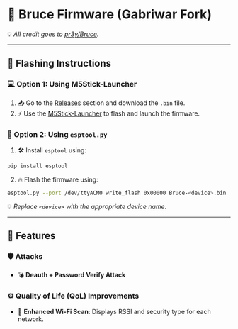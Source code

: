 # 🦈 Bruce Firmware (Gabriwar Fork)

💡 _All credit goes to [pr3y/Bruce](https://github.com/pr3y/Bruce)._  

---

## 🚀 Flashing Instructions  
### 💻 Option 1: Using M5Stick-Launcher  
1. 📥 Go to the [Releases](https://github.com/pr3y/Bruce/releases) section and download the `.bin` file.  
2. ⚡ Use the [M5Stick-Launcher](https://github.com/bmorcelli/M5Stick-Launcher) to flash and launch the firmware.  

### 🧰 Option 2: Using `esptool.py`  
1. 🛠️ Install `esptool` using:  
```bash
pip install esptool
```  
2. 🔥 Flash the firmware using:  
```bash
esptool.py --port /dev/ttyACM0 write_flash 0x00000 Bruce-<device>.bin
```  
💡 *Replace `<device>` with the appropriate device name.*  

---

## 🌟 Features  

### 🛡️ Attacks  
- 💣 **Deauth + Password Verify Attack**  

### ⚙️ Quality of Life (QoL) Improvements  
- 📡 **Enhanced Wi-Fi Scan**: Displays RSSI and security type for each network.
